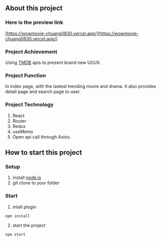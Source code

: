 ## About this project

### Here is the preview link
[https://wowmovie-chuang0830.vercel.app/](https://wowmovie-chuang0830.vercel.app/)

### Project Achievement
Using [TMDB]([https://wowmovie-chuang0830.vercel.app/](https://www.themoviedb.org/movie)) apis to present brand new UI/UX.

### Project Function
In index page, with the lastest trending movie and drama. It also provides detail page and search page to user.

### Project Technology
1. React
2. Router
3. Redux
4. useMemo
5. Open api call through Axios.

## How to start this project
### Setup
1. install [node.js](https://nodejs.org/en/)
2. git clone to your folder
### Start
1. intall plugin
``` 
npm install
```
2. start the project
```
npm start
```
